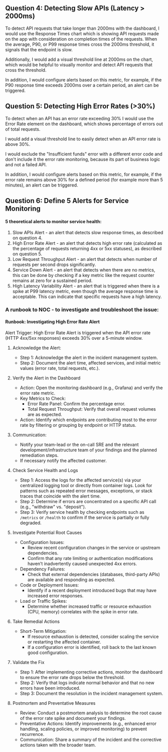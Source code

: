 ## Question 4: Detecting Slow APIs (Latency > 2000ms)

To detect API requests that take longer than 2000ms with the dashboard, I would use the Response Times chart which is showing API requests made on the app with consideration on completion times of the requests.
When the average, P90, or P99 response times cross the 2000ms threshold, it signals that the endpoint is slow.

Additionally, I would add a visual threshold line at 2000ms on the chart, which would be helpful to visually monitor and detect API requests that cross the threshold. 

In addition, I would configure alerts based on this metric, for example, if the P90 response time exceeds 2000ms over a certain period, an alert can be triggered.


## Question 5: Detecting High Error Rates (>30%)

To detect when an API has an error rate exceeding 30% I would use the Error Rate element on the dashboard, which shows percentage of errors out of total requests. 

I would add a visual threshold line to easily detect when an API error rate is above 30%. 

I would exclude the "Insufficient funds" error with a different error code and don't include it the error rate monitoring, because its part of business logic and not a failed API.

In addition, I would configure alerts based on this metric, for example, if the error rate remains above 30% for a defined period (for example more than 5 minutes), an alert can be triggered.



## Question 6: Define 5 Alerts for Service Monitoring

#### 5 theoretical alerts to monitor service health: 
1. Slow APIs Alert - an alert that detects slow response times, as described on question 4.
2. High Error Rate Alert - an alert that detects high error rate (calculated as the percentage of requests returning 4xx or 5xx statuses), as described on question 5.
3. Low Request Throughput Alert - an alert that detects when number of requests per second drops significantly. 
4. Service Down Alert - an alert that detects when there are no metrics, this can be done by checking if a key metric like the request counter remains at zero for a sustained period.
5. High Latency Variability Alert - an alert that is triggered when there is a spike at P99 latency metric, even though the average response time is acceptable. This can indicate that specific requests have a high latency.

### A runbook to NOC - to investigate and troubleshoot the issue:

#### Runbook: Investigating High Error Rate Alert
Alert Trigger:
High Error Rate Alert is triggered when the API error rate (HTTP 4xx/5xx responses) exceeds 30% over a 5-minute window.

1. Acknowledge the Alert:
   - Step 1: Acknowledge the alert in the incident management system.
   - Step 2: Document the alert time, affected services, and initial metric values (error rate, total requests, etc.).


2. Verify the Alert in the Dashboard
   - Action: Open the monitoring dashboard (e.g., Grafana) and verify the error rate metric.
   - Key Metrics to Check:
     - Error Rate Panel: Confirm the percentage error.
     - Total Request Throughput: Verify that overall request volumes are as expected.
   - Action: Identify which endpoints are contributing most to the error rate by filtering or grouping by endpoint or HTTP status.


3. Communication:
   - Notify your team-lead or the on-call SRE and the relevant development/infrastructure team of your findings and the planned remediation steps.
   - If necessary notify the affected customer.
   

3. Check Service Health and Logs
   - Step 1: Access the logs for the affected service(s) via your centralized logging tool or directly from container logs.
   Look for patterns such as repeated error messages, exceptions, or stack traces that coincide with the alert time.
   - Step 2: Determine if errors are concentrated on a specific API call (e.g., "withdraw" vs. "deposit").
   - Step 3: Verify service health by checking endpoints such as `/metrics` or `/health` to confirm if the service is partially or fully degraded.


4. Investigate Potential Root Causes
   - Configuration Issues:
     - Review recent configuration changes in the service or upstream dependencies.
     - Confirm that any rate limiting or authentication modifications haven’t inadvertently caused unexpected 4xx errors.
   - Dependency Failures:
     - Check that external dependencies (databases, third-party APIs) are available and responding as expected.
   - Code or Deployment Issues:
     - Identify if a recent deployment introduced bugs that may have increased error responses.
   - Load or Traffic Spikes:
     - Determine whether increased traffic or resource exhaustion (CPU, memory) correlates with the spike in error rate.


5. Take Remedial Actions
   - Short-Term Mitigation:
     - If resource exhaustion is detected, consider scaling the service or restarting the affected container.
     - If a configuration error is identified, roll back to the last known good configuration.


6. Validate the Fix
   - Step 1: After implementing corrective actions, monitor the dashboard to ensure the error rate drops below the threshold.
   - Step 2: Verify that logs indicate normal behavior and that no new errors have been introduced.
   - Step 3: Document the resolution in the incident management system.


7. Postmortem and Preventative Measures
   - Review: Conduct a postmortem analysis to determine the root cause of the error rate spike and document your findings.
   - Preventative Actions: Identify improvements (e.g., enhanced error handling, scaling policies, or improved monitoring) to prevent recurrence.
   - Communication: Share a summary of the incident and the corrective actions taken with the broader team.